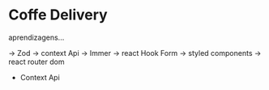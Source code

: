 # Coffe Delivery

aprendizagens...

-> Zod
-> context Api
-> Immer
-> react Hook Form
-> styled components
-> react router dom

- Context Api
